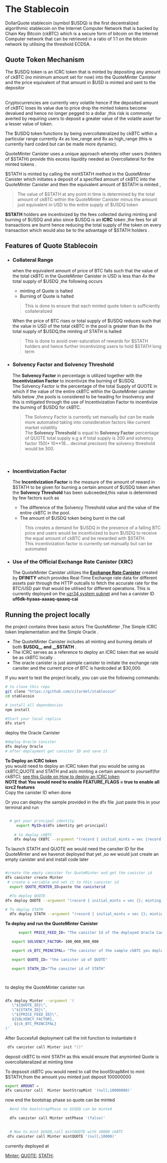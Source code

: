 # The Stablecoin

DollarQuote stablecoin (symbol $USDQ) is the first decentralized algorithmic stablecoin on the Internet Computer Network that is backed by Chain Key Bitcoin (ckBTC) which is a secure form of bitcoin on the Internet Computer network that can be retrieved in a ratio of 1:1 on the bitcoin network by utilising the threshold ECDSA.<br>

## Quote Token Mechanism

The $USDQ token is an ICRC token that is minted by depositing any amount of ckBTC (no minimum amount set for now) into the QuoteMinter Canister and the price equivalent of that amount in $USD is minted and sent to the depositor <br><br>

Cryptocurrencies are currently very volatile hence if the deposited amount of ckBTC loses its value due to price drop the minted tokens become devalued and hence no longer pegged to a dollar ,this risk is commonly averted by requiring users to deposit a greater value of the volatile asset for a lesser value of token.

 The $USDQ token functions by being overcollateralized by ckBTC within a particular range currently 4x as low_range and 8x as high_range (this is currently hard coded but can be made more dynamic).<br>

QuoteMinter Canister uses a unique approach whereby other users (holders of $STATH) provide this excess liquidity needed as Overcollateral for the minted tokens .<br>


$STATH is minted by calling the mintSTATH method in the QuoteMinter Canister which initiates a deposit of a specified amount of ckBTC into the QuoteMinter Canister and then the equivalent amount of $STATH is minted ,
>The value of $STATH at any point in time is determined by the total amount of ckBTC within the QuoteMinter Canister minus the amount just equivalent in USD to the entire supply of $USDQ token<br>

**$STATH** holders are incentivized by the fees collected during minting and burning of $USDQ and also since $USDQ is an __ICRC__ token ,the fees for all transactions are burnt hence reducing the total supply of the token on every transaction which would also be to the advantage of $STATH holders .


## Features of Quote Stablecoin

* ### Collateral Range <br>
   when the equivalent amount of price of BTC falls such that the value of the total ckBTC in the QuoteMinter Canister in USD is less than 4x the total supply of $USDQ ,the following occurs
  * minting of Quote is halted 
  * Burning of Quote is halted
  
  >This is done to ensure that each minted quote token is sufficiently collateralized <br>

  When the price of BTC rises or total supply of $USDQ reduces such that the value in USD of the total ckBTC in the pool is greater than 8x the total supply of $USDQ,the minting of STATH is halted<br>

  >This is done to avoid over-saturation of rewards for $STATH holders and hence further incentivizing users to hold $STATH long term<br>


* ### Solvency Factor and Solvency Threshold<br>
   The __Solvency Factor__ in percentage is utilized together with the __Incentivization Factor__ to incentivize the burning of $USDQ.<br>
   The Solvency Factor is the percentage of the total Supply of QUOTE in which if the value of the entire ckBTC within the QuoteMinter cansiter falls below ,the pools is considered to be heading for Insolvency and this is mitigated through the use  of Incentivization Factor to incentivize the burning of $USDQ for ckBTC.
   >The Solvency Factor is currently set manually but can be made more automated taking into consideration factors like current market volatility <br>
   >The __Solvency  Threshold__ is equal to __Solvency Factor__ percentage of QUOTE total supply e.g a if total supply is 200 and solvency factor 150(* 10**18... decimal precison) the solvency threshold would be 300.
   <br>
* ### Incentivization Factor<br>
  The __Incentivization Factor__ is the measure of the amount of reward in $STATH to be given for burning a certain amount of $USDQ token when the __Solvency Threshold__ has been subceeded,this value is determined by few factors such as 
  * The difference of the Solvency Threshold value and the value of the entire ckBTC in the pool.
  * The amount of $USDQ token being burnt in the call
  >This creates a demand for $USDQ in the presence of a falling BTC price and users would be incentivized to burn $USDQ to receive the equal amount of ckBTC and be rewarded with $STATH.<br>
  >This incentivization factor is currently set manually but can be automated <br>

* ### Use of the Official Exchange Rate  Canister (XRC) <br>
  The QuoteMinter Canister utilizes the **[Exchange Rate Canister](https://internetcomputer.org/docs/current/developer-docs/integrations/exchange-rate/exchange-rate-canister)** created by **DFINITY** which provides Real-Time Exchange rate data for different assets pair through the HTTP outcalls  to fetch the accurate rate for the BTC/USD pair that would be utilised for different operations. This is currently deployed on the [uzr34 system subnet](https://dashboard.internetcomputer.org/subnet/uzr34-akd3s-xrdag-3ql62-ocgoh-ld2ao-tamcv-54e7j-krwgb-2gm4z-oqe) and has a canister ID __uf6dk-hyaaa-aaaaq-qaaaq-cai__ <br>


## Running the project locally
 
 the project contains three basic actors The QuoteMinter ,The Simple ICRC token Implementation and the Simple Oracle .

 * The QuoteMinter Canister includes all minting and burning details of both __$USDQ__ and __$STATH__ .
 * The ICRC serves as a reference to deploy an ICRC token that we would be as ckBTC locally .
 * The oracle canister is just asimple canister to imitate the exchange rate cansiter and the current price of BTC is hardcoded at $30,000.<br>

If you want to test the  project locally, you can use the following commands:
 
```bash
# to clone this repo
git clone "https://github.com/citardel/stablecoin"
cd stablecoin

# install all dependencies
npm install

#Start your local replica
dfx start 
```
  deploy the Oracle Canister
``` bash
#deploy Oracle Canister
dfx deploy Oracle 
# after deployment get cansiter ID and save it 
```

**To Deploy an ICRC token**<br>
you would need to deploy an ICRC token that you would be using as ckBTC,QUOTE and STATH and  aslo minting  a certain amount to yourself(for ckBTC);
[see this Guide on How to deploy an ICRC token](https://internetcomputer.org/docs/current/tutorials/developer-journey/level-4/4.2-icrc-tokens)<br>
__NOTE that You would  need to enable FEATURE_FLAGS = true to enable all icrc2 features__<br>
Copy the canister ID when done <br>

Or you can deploy the sample provided in the dfx file ,just paste this in your terminal and run 

```bash

  # get your principal identity 
     export MyID=$(dfx identity get-principal)
  
    # to deploy ckBTC
    dfx deploy CKBTC --argument "(record { initial_mints = vec {record {account = record {owner = principal \"${MyID}\";};amount =100000000000000000000000000 }}; minting_account = record{ owner = principal \"${MyID}\"}; token_name = \"CKBitcoin\"; token_symbol = \"ckBTC\"; decimals = 18; transfer_fee = 100000000 })"

```
  
  To launch STATH and QUOTE we would need the cansiter ID for the QuoteMinter and we havenot deployed that yet ,so we would just create an empty canister and and install code later 

  ```bash

  #create the empty canister for QuoteMinter and get the canister id
  dfx canister create Minter
   # create a variable and set it to this canister id 
    export QUOTE_MINTER_ID=paste the canisterid 

    #To deploy QUOTE
  dfx deploy QUOTE --argument "(record { initial_mints = vec {}; minting_account = record{ owner = principal \"${QUOTE_MINTER_ID}\"}; token_name = \"Quote\"; token_symbol = \"QUOTE\"; decimals = 18; transfer_fee : 100000000 })"

  # To deploy STATH 
    dfx deploy STATH --argument "(record { initial_mints = vec {}; minting_account = record{ owner = principal \"${QUOTE_MINTER_ID}\"}; token_name = \"Stath\"; token_symbol = \"STATH\"; decimals = 18; transfer_fee : 100000000 })"
  ```

**To deploy and run the QuoteMinter Canister**
```bash
      export PRICE_FEED_ID= "The cansiter Id of the deployed Oracle Canister"

   export SOLVENCY_FACTOR= 100_000_000_000

   export ck_BTC_PRINCIPAL= "The canister of the sample ckBTC you deployed you just deployed"

   export QUOTE_ID= "the canister id of QUOTE"

   export STATH_ID="The cansiter id of STATH"

   
  ```
  to deploy the QuoteMinter canister run

  ```bash

  dfx deploy Minter --argument '(
     \"${QUOTE_ID}\",
     \"${STATH_ID}\",
     \"${PRICE_FEED_ID}\",
     ${SOLVENCY_FACTOR},
    _ ${ck_BTC_PRINCIPAL}
  )'
  ```

  After Succesfull deployment call the init function to instantiate it<br>
  ```bash
   dfx canister call Minter init "()"
  ```

  deposit ckBTC to mint STATH as this would ensure that anyminted Quote is overcollateralized at minting time


  To depsosit ckBTC you would need to call the bootStrapMint to mint $STATH,from the amount you minted just deposit 100000000
  ```bash
  export AMOUNT = 
  dfx canister call  Minter bootStrapMint '(null;10000000)' 
```

 now end the bootstrap phase so quote can be minted 
```bash
  #end the bootstrapPhase so $USDQ can be minted

  dfx canister call Minter setPhase '(false)' 
  

  # Now to mint $USDQ,call mintQUOTE with 10000 ckBTC
 dfx canister call Minter mintQUOTE '(null;10000)'

  ```

currently deployed at 

 [Minter:](#link)
 [QUOTE:](#link)
 [STATH:](#link)
  

  




